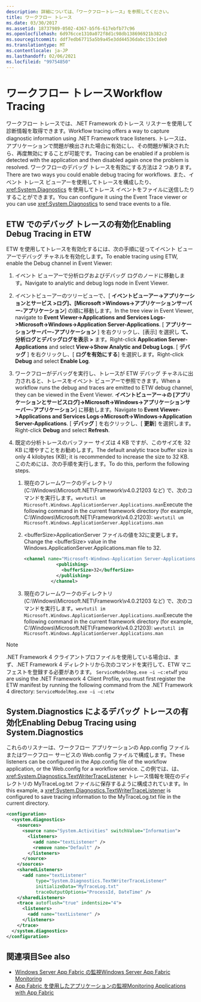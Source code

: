 ```yaml
---
description: 詳細については、「ワークフロートレース」を参照してください。
title: ワークフロー トレース
ms.date: 03/30/2017
ms.assetid: 18737989-0502-4367-b5f6-617ebfb77c96
ms.openlocfilehash: 6d976cce1310a072f8d1c98db138696921b382c2
ms.sourcegitcommit: ddf7edb67715a5b9a45e3dd44536dabc153c1de0
ms.translationtype: MT
ms.contentlocale: ja-JP
ms.lasthandoff: 02/06/2021
ms.locfileid: "99754850"
---
```

# <a name="workflow-tracing"></a><span data-ttu-id="19cf2-103">ワークフロー トレース</span><span class="sxs-lookup"><span data-stu-id="19cf2-103">Workflow Tracing</span></span>

<span data-ttu-id="19cf2-104">ワークフロー トレースでは、.NET Framework のトレース リスナーを使用して診断情報を取得できます。</span><span class="sxs-lookup"><span data-stu-id="19cf2-104">Workflow tracing offers a way to capture diagnostic information using .NET Framework trace listeners.</span></span> <span data-ttu-id="19cf2-105">トレースは、アプリケーションで問題が検出された場合に有効にし、その問題が解決されたら、再度無効にすることが可能です。</span><span class="sxs-lookup"><span data-stu-id="19cf2-105">Tracing can be enabled if a problem is detected with the application and then disabled again once the problem is resolved.</span></span> <span data-ttu-id="19cf2-106">ワークフローのデバッグ トレースを有効にする方法は 2 つあります。</span><span class="sxs-lookup"><span data-stu-id="19cf2-106">There are two ways you could enable debug tracing for workflows.</span></span> <span data-ttu-id="19cf2-107">また、イベント トレース ビューアーを使用してトレースを構成したり、<xref:System.Diagnostics> を使用してトレース イベントをファイルに送信したりすることができます。</span><span class="sxs-lookup"><span data-stu-id="19cf2-107">You can configure it using the Event Trace viewer or you can use <xref:System.Diagnostics> to send trace events to a file.</span></span>  
  
## <a name="enabling-debug-tracing-in-etw"></a><span data-ttu-id="19cf2-108">ETW でのデバッグ トレースの有効化</span><span class="sxs-lookup"><span data-stu-id="19cf2-108">Enabling Debug Tracing in ETW</span></span>  

 <span data-ttu-id="19cf2-109">ETW を使用してトレースを有効化するには、次の手順に従ってイベント ビューアーでデバッグ チャネルを有効化します。</span><span class="sxs-lookup"><span data-stu-id="19cf2-109">To enable tracing using ETW, enable the Debug channel in Event Viewer:</span></span>  
  
1. <span data-ttu-id="19cf2-110">イベント ビューアーで分析ログおよびデバッグ ログのノードに移動します。</span><span class="sxs-lookup"><span data-stu-id="19cf2-110">Navigate to analytic and debug logs node in Event Viewer.</span></span>  
  
2. <span data-ttu-id="19cf2-111">イベントビューアーのツリービューで、[ **イベントビューアー->アプリケーションとサービス >ログ]、[Microsoft >Windows->アプリケーションサーバー-アプリケーション**] の順に移動します。</span><span class="sxs-lookup"><span data-stu-id="19cf2-111">In the tree view in Event Viewer, navigate to **Event Viewer->Applications and Services Logs->Microsoft->Windows->Application Server-Applications**.</span></span> <span data-ttu-id="19cf2-112">[ **アプリケーションサーバー-アプリケーション** ] を右クリックし、[表示] を選択し **て、分析ログとデバッグログを表示 >** ます。</span><span class="sxs-lookup"><span data-stu-id="19cf2-112">Right-click **Application Server-Applications** and select **View->Show Analytic and Debug Logs**.</span></span> <span data-ttu-id="19cf2-113">[ **デバッグ** ] を右クリックし、[ **ログを有効にする**] を選択します。</span><span class="sxs-lookup"><span data-stu-id="19cf2-113">Right-click **Debug** and select **Enable Log**.</span></span>  
  
3. <span data-ttu-id="19cf2-114">ワークフローがデバッグを実行し、トレースが ETW デバッグ チャネルに出力されると、トレースをイベント ビューアーで参照できます。</span><span class="sxs-lookup"><span data-stu-id="19cf2-114">When a workflow runs the debug and traces are emitted to ETW debug channel, they can be viewed in the Event Viewer.</span></span> <span data-ttu-id="19cf2-115">**イベントビューアー->の [アプリケーションとサービスログ]->Microsoft->Windows->アプリケーションサーバー-アプリケーション**] に移動します。</span><span class="sxs-lookup"><span data-stu-id="19cf2-115">Navigate to **Event Viewer->Applications and Services Logs->Microsoft->Windows->Application Server-Applications**.</span></span> <span data-ttu-id="19cf2-116">[ **デバッグ** ] を右クリックし、[ **更新**] を選択します。</span><span class="sxs-lookup"><span data-stu-id="19cf2-116">Right-click **Debug** and select **Refresh**.</span></span>  
  
4. <span data-ttu-id="19cf2-117">既定の分析トレースのバッファー サイズは 4 KB ですが、このサイズを 32 KB に増やすことをお勧めします。</span><span class="sxs-lookup"><span data-stu-id="19cf2-117">The default analytic trace buffer size is only 4 kilobytes (KB); it is recommended to increase the size to 32 KB.</span></span> <span data-ttu-id="19cf2-118">このためには、次の手順を実行します。</span><span class="sxs-lookup"><span data-stu-id="19cf2-118">To do this, perform the following steps.</span></span>  
  
    1. <span data-ttu-id="19cf2-119">現在のフレームワークのディレクトリ (C:\Windows\Microsoft.NET\Framework\v4.0.21203 など) で、次のコマンドを実行します。`wevtutil um Microsoft.Windows.ApplicationServer.Applications.man`</span><span class="sxs-lookup"><span data-stu-id="19cf2-119">Execute the following command in the current framework directory (for example, C:\Windows\Microsoft.NET\Framework\v4.0.21203): `wevtutil um Microsoft.Windows.ApplicationServer.Applications.man`</span></span>  
  
    2. <span data-ttu-id="19cf2-120">\<bufferSize>ApplicationServer ファイルの値を32に変更します。</span><span class="sxs-lookup"><span data-stu-id="19cf2-120">Change the \<bufferSize> value in the Windows.ApplicationServer.Applications.man file to 32.</span></span>  
  
        ```xml  
        <channel name="Microsoft-Windows-Application Server-Applications/Analytic" chid="ANALYTIC_CHANNEL" symbol="ANALYTIC_CHANNEL" type="Analytic" enabled="false" isolation="Application" message="$(string.MICROSOFT_WINDOWS_APPLICATIONSERVER_APPLICATIONS.channel.ANALYTIC_CHANNEL.message)" >  
                    <publishing>  
                      <bufferSize>32</bufferSize>  
                    </publishing>  
                  </channel>  
        ```  
  
    3. <span data-ttu-id="19cf2-121">現在のフレームワークのディレクトリ (C:\Windows\Microsoft.NET\Framework\v4.0.21203 など) で、次のコマンドを実行します。`wevtutil im Microsoft.Windows.ApplicationServer.Applications.man`</span><span class="sxs-lookup"><span data-stu-id="19cf2-121">Execute the following command in the current framework directory (for example, C:\Windows\Microsoft.NET\Framework\v4.0.21203): `wevtutil im Microsoft.Windows.ApplicationServer.Applications.man`</span></span>  
  
> [!NOTE]
> <span data-ttu-id="19cf2-122">.NET Framework 4 クライアントプロファイルを使用している場合は、まず、.NET Framework 4 ディレクトリから次のコマンドを実行して、ETW マニフェストを登録する必要があります。 `ServiceModelReg.exe –i –c:etw`</span><span class="sxs-lookup"><span data-stu-id="19cf2-122">If you are using the .NET Framework 4 Client Profile, you must first register the ETW manifest by running the following command from the .NET Framework 4 directory: `ServiceModelReg.exe –i –c:etw`</span></span>  
  
## <a name="enabling-debug-tracing-using-systemdiagnostics"></a><span data-ttu-id="19cf2-123">System.Diagnostics によるデバッグ トレースの有効化</span><span class="sxs-lookup"><span data-stu-id="19cf2-123">Enabling Debug Tracing using System.Diagnostics</span></span>  

 <span data-ttu-id="19cf2-124">これらのリスナーは、ワークフロー アプリケーションの App.config ファイルまたはワークフロー サービスの Web.config ファイルで構成します。</span><span class="sxs-lookup"><span data-stu-id="19cf2-124">These listeners can be configured in the App.config file of the workflow application, or the Web.config for a workflow service.</span></span> <span data-ttu-id="19cf2-125">この例では、は、 <xref:System.Diagnostics.TextWriterTraceListener> トレース情報を現在のディレクトリの MyTraceLog.txt ファイルに保存するように構成されています。</span><span class="sxs-lookup"><span data-stu-id="19cf2-125">In this example, a <xref:System.Diagnostics.TextWriterTraceListener> is configured to save tracing information to the MyTraceLog.txt file in the current directory.</span></span>  
  
```xml  
<configuration>  
  <system.diagnostics>  
    <sources>  
      <source name="System.Activities" switchValue="Information">  
        <listeners>  
          <add name="textListener" />  
          <remove name="Default" />  
        </listeners>  
      </source>  
    </sources>  
    <sharedListeners>  
      <add name="textListener"  
           type="System.Diagnostics.TextWriterTraceListener"  
           initializeData="MyTraceLog.txt"  
           traceOutputOptions="ProcessId, DateTime" />  
    </sharedListeners>  
    <trace autoflush="true" indentsize="4">  
      <listeners>  
        <add name="textListener" />  
      </listeners>  
    </trace>  
  </system.diagnostics>  
</configuration>  
```  
  
## <a name="see-also"></a><span data-ttu-id="19cf2-126">関連項目</span><span class="sxs-lookup"><span data-stu-id="19cf2-126">See also</span></span>

- <span data-ttu-id="19cf2-127">[Windows Server App Fabric の監視](/previous-versions/appfabric/ee677251(v=azure.10))</span><span class="sxs-lookup"><span data-stu-id="19cf2-127">[Windows Server App Fabric Monitoring](/previous-versions/appfabric/ee677251(v=azure.10))</span></span>
- <span data-ttu-id="19cf2-128">[App Fabric を使用したアプリケーションの監視](/previous-versions/appfabric/ee677276(v=azure.10))</span><span class="sxs-lookup"><span data-stu-id="19cf2-128">[Monitoring Applications with App Fabric](/previous-versions/appfabric/ee677276(v=azure.10))</span></span>
